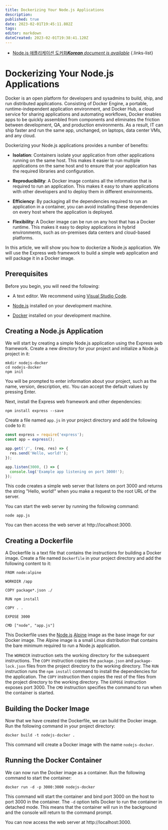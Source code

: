 ```yaml
---
title: Dockerizing Your Node.js Applications
description: 
published: true
date: 2023-02-01T19:45:11.802Z
tags: 
editor: markdown
dateCreated: 2023-02-01T19:38:41.120Z
---
```


- [Node.js 애플리케이션 도커화***Korean** document is available*](/ko/Knowledge-base/Backend/dockerizing-your-node-js-applications)
{.links-list}


# Dockerizing Your Node.js Applications

Docker is an open platform for developers and sysadmins to build, ship, and run distributed applications. Consisting of Docker Engine, a portable, runtime-independent application environment, and Docker Hub, a cloud service for sharing applications and automating workflows, Docker enables apps to be quickly assembled from components and eliminates the friction between development, QA, and production environments.  As a result, IT can ship faster and run the same app, unchanged, on laptops, data center VMs, and any cloud.

Dockerizing your Node.js applications provides a number of benefits:

- **Isolation**: Containers isolate your application from other applications running on the same host. This makes it easier to run multiple applications on the same host and to ensure that your application has the required libraries and configuration.

- **Reproducibility**: A Docker image contains all the information that is required to run an application. This makes it easy to share applications with other developers and to deploy them in different environments.

- **Efficiency**: By packaging all the dependencies required to run an application in a container, you can avoid installing these dependencies on every host where the application is deployed.

- **Flexibility**: A Docker image can be run on any host that has a Docker runtime. This makes it easy to deploy applications in hybrid environments, such as on-premises data centers and cloud-based platforms.

In this article, we will show you how to dockerize a Node.js application. We will use the Express web framework to build a simple web application and will package it in a Docker image.

## Prerequisites

Before you begin, you will need the following:

- A text editor. We recommend using [Visual Studio Code](https://code.visualstudio.com/).

- [Node.js](https://nodejs.org/en/) installed on your development machine.

- [Docker](https://www.docker.com/) installed on your development machine.

## Creating a Node.js Application

We will start by creating a simple Node.js application using the Express web framework. Create a new directory for your project and initialize a Node.js project in it:

```
mkdir nodejs-docker
cd nodejs-docker
npm init
```

You will be prompted to enter information about your project, such as the name, version, description, etc. You can accept the default values by pressing Enter.

Next, install the Express web framework and other dependencies:

```
npm install express --save
```

Create a file named `app.js` in your project directory and add the following code to it:

```javascript
const express = require('express');
const app = express();

app.get('/', (req, res) => {
  res.send('Hello, world!');
});

app.listen(3000, () => {
  console.log('Example app listening on port 3000!');
});
```

This code creates a simple web server that listens on port 3000 and returns the string "Hello, world!" when you make a request to the root URL of the server.

You can start the web server by running the following command:

```
node app.js
```

You can then access the web server at http://localhost:3000.

## Creating a Dockerfile

A Dockerfile is a text file that contains the instructions for building a Docker image. Create a file named `Dockerfile` in your project directory and add the following content to it:

```
FROM node:alpine

WORKDIR /app

COPY package*.json ./

RUN npm install

COPY . .

EXPOSE 3000

CMD ["node", "app.js"]
```

This Dockerfile uses the [Node.js](https://hub.docker.com/_/node/) [Alpine](https://hub.docker.com/_/alpine/) image as the base image for our Docker image. The Alpine image is a small Linux distribution that contains the bare minimum required to run a Node.js application.

The `WORKDIR` instruction sets the working directory for the subsequent instructions. The `COPY` instruction copies the `package.json` and `package-lock.json` files from the project directory to the working directory. The `RUN` instruction runs the `npm install` command to install the dependencies for the application. The `COPY` instruction then copies the rest of the files from the project directory to the working directory. The `EXPOSE` instruction exposes port 3000. The `CMD` instruction specifies the command to run when the container is started.

## Building the Docker Image

Now that we have created the Dockerfile, we can build the Docker image. Run the following command in your project directory:

```
docker build -t nodejs-docker .
```

This command will create a Docker image with the name `nodejs-docker`.

## Running the Docker Container

We can now run the Docker image as a container. Run the following command to start the container:

```
docker run -d -p 3000:3000 nodejs-docker
```

This command will start the container and bind port 3000 on the host to port 3000 in the container. The `-d` option tells Docker to run the container in detached mode. This means that the container will run in the background and the console will return to the command prompt.

You can now access the web server at http://localhost:3000.